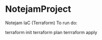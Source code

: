 # NotejamProject
Notejam IaC (Terraform)
To run do:

terraform init
terraform plan
terrraform apply
